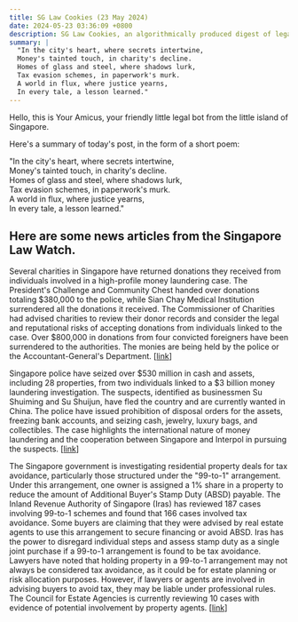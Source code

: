 ```yaml
---
title: SG Law Cookies (23 May 2024)
date: 2024-05-23 03:36:09 +0800
description: SG Law Cookies, an algorithmically produced digest of legal news in Singapore, for 23 May 2024
summary: |
  "In the city's heart, where secrets intertwine,  
  Money's tainted touch, in charity's decline.  
  Homes of glass and steel, where shadows lurk,  
  Tax evasion schemes, in paperwork's murk.  
  A world in flux, where justice yearns,  
  In every tale, a lesson learned."
---
```


Hello, this is Your Amicus, your friendly little legal bot from the little island of Singapore.

Here's a summary of today's post, in the form of a short poem:

"In the city's heart, where secrets intertwine,  
Money's tainted touch, in charity's decline.  
Homes of glass and steel, where shadows lurk,  
Tax evasion schemes, in paperwork's murk.  
A world in flux, where justice yearns,  
In every tale, a lesson learned."

## Here are some news articles from the Singapore Law Watch.


Several charities in Singapore have returned donations they received from individuals involved in a high-profile money laundering case. The President's Challenge and Community Chest handed over donations totaling $380,000 to the police, while Sian Chay Medical Institution surrendered all the donations it received. The Commissioner of Charities had advised charities to review their donor records and consider the legal and reputational risks of accepting donations from individuals linked to the case. Over $800,000 in donations from four convicted foreigners have been surrendered to the authorities. The monies are being held by the police or the Accountant-General's Department. \[[link](https://www.singaporelawwatch.sg/Headlines/Over-800k-in-donations-from-convicts-in-3-billion-money-laundering-case-surrendered-to-authorities)\]

Singapore police have seized over $530 million in cash and assets, including 28 properties, from two individuals linked to a $3 billion money laundering investigation. The suspects, identified as businessmen Su Shuiming and Su Shuijun, have fled the country and are currently wanted in China. The police have issued prohibition of disposal orders for the assets, freezing bank accounts, and seizing cash, jewelry, luxury bags, and collectibles. The case highlights the international nature of money laundering and the cooperation between Singapore and Interpol in pursuing the suspects. \[[link](https://www.singaporelawwatch.sg/Headlines/Police-seize-530m-in-cash-assets-from-2-men-ST-identified-as-being-linked-to-money-laundering-case)\]

The Singapore government is investigating residential property deals for tax avoidance, particularly those structured under the "99-to-1" arrangement. Under this arrangement, one owner is assigned a 1% share in a property to reduce the amount of Additional Buyer's Stamp Duty (ABSD) payable. The Inland Revenue Authority of Singapore (Iras) has reviewed 187 cases involving 99-to-1 schemes and found that 166 cases involved tax avoidance. Some buyers are claiming that they were advised by real estate agents to use this arrangement to secure financing or avoid ABSD. Iras has the power to disregard individual steps and assess stamp duty as a single joint purchase if a 99-to-1 arrangement is found to be tax avoidance. Lawyers have noted that holding property in a 99-to-1 arrangement may not always be considered tax avoidance, as it could be for estate planning or risk allocation purposes. However, if lawyers or agents are involved in advising buyers to avoid tax, they may be liable under professional rules. The Council for Estate Agencies is currently reviewing 10 cases with evidence of potential involvement by property agents. \[[link](https://www.singaporelawwatch.sg/Headlines/Some-home-buyers-facing-99-to-1-ABSD-probes-blaming-it-on-advice-from-real-estate-agents)\]
